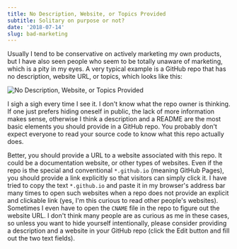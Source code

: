 ```yaml
---
title: No Description, Website, or Topics Provided
subtitle: Solitary on purpose or not?
date: '2018-07-14'
slug: bad-marketing
---
```


Usually I tend to be conservative on actively marketing my own products, but I have also seen people who seem to be totally unaware of marketing, which is a pity in my eyes. A very typical example is a GitHub repo that has no description, website URL, or topics, which looks like this:

![No Description, Website, or Topics Provided](https://user-images.githubusercontent.com/163582/42730615-8b35a0be-87be-11e8-8095-f891230134be.png#border)

I sigh a sigh every time I see it. I don't know what the repo owner is thinking. If one just prefers hiding oneself in public, the lack of more information makes sense, otherwise I think a description and a README are the most basic elements you should provide in a GitHub repo. You probably don't expect everyone to read your source code to know what this repo actually does.

Better, you should provide a URL to a website associated with this repo. It could be a documentation website, or other types of websites. Even if the repo is the special and conventional `*.github.io` (meaning GitHub Pages), you should provide a link explicitly so that visitors can simply click it. I have tried to copy the text `*.github.io` and paste it in my browser's address bar many times to open such websites when a repo does not provide an explicit and clickable link (yes, I'm this curious to read other people's websites). Sometimes I even have to open the `CNAME` file in the repo to figure out the website URL. I don't think many people are as curious as me in these cases, so unless you want to hide yourself intentionally, please consider providing a description and a website in your GitHub repo (click the Edit button and fill out the two text fields).
